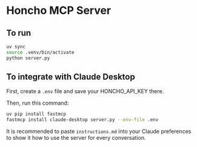 # Honcho MCP Server

## To run

```bash
uv sync
source .venv/bin/activate
python server.py
```

## To integrate with Claude Desktop

First, create a `.env` file and save your HONCHO_API_KEY there.

Then, run this command:

```bash
uv pip install fastmcp
fastmcp install claude-desktop server.py --env-file .env
```

It is recommended to paste `instructions.md` into your Claude preferences to show it how to use the server for every conversation.

